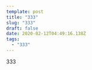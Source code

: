 ```yaml
---
template: post
title: "333"
slug: "333"
draft: false
date: 2020-02-12T04:49:16.138Z
tags:
  - "333"
---
```


333
